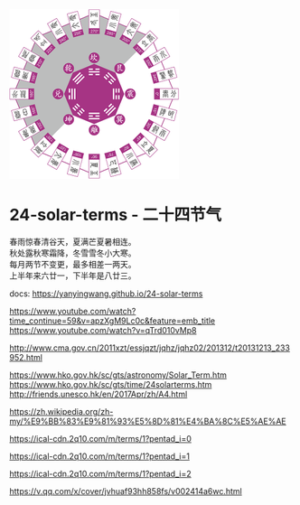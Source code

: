 
<img src="https://raw.githubusercontent.com/yanyingwang/24-solar-terms/master/favicon.png" alt="favicon" width="300"/>

24-solar-terms - 二十四节气
==============


春雨惊春清谷天，夏满芒夏暑相连。<br/>
秋处露秋寒霜降，冬雪雪冬小大寒。<br/>
每月两节不变更，最多相差一两天。<br/>
上半年来六廿一，下半年是八廿三。<br/>


docs:  https://yanyingwang.github.io/24-solar-terms


https://www.youtube.com/watch?time_continue=59&v=apzXgM9Lc0c&feature=emb_title
https://www.youtube.com/watch?v=qTrd010vMp8

http://www.cma.gov.cn/2011xzt/essjqzt/jqhz/jqhz02/201312/t20131213_233952.html

https://www.hko.gov.hk/sc/gts/astronomy/Solar_Term.htm
https://www.hko.gov.hk/sc/gts/time/24solarterms.htm
http://friends.unesco.hk/en/2017Apr/zh/A4.html

https://zh.wikipedia.org/zh-my/%E9%BB%83%E9%81%93%E5%8D%81%E4%BA%8C%E5%AE%AE

https://ical-cdn.2q10.com/m/terms/1?pentad_i=0

https://ical-cdn.2q10.com/m/terms/1?pentad_i=1

https://ical-cdn.2q10.com/m/terms/1?pentad_i=2


https://v.qq.com/x/cover/jvhuaf93hh858fs/v002414a6wc.html
